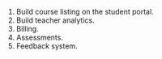 1. Build course listing on the student portal.
2. Build teacher analytics.
3. Billing.
4. Assessments.
5. Feedback system.